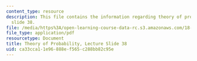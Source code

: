 ```yaml
---
content_type: resource
description: This file contains the information regarding theory of probability, lecture
  slide 38.
file: /media/https%3A/open-learning-course-data-rc.s3.amazonaws.com/18-175-theory-of-probability-spring-2014/ca33cca11e96888ef565c288bb82c95e_MIT18_175S14_Lecture38.pdf
file_type: application/pdf
resourcetype: Document
title: Theory of Probability, Lecture Slide 38
uid: ca33cca1-1e96-888e-f565-c288bb82c95e
---
```

